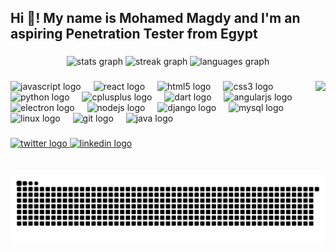 <h2 align="left">Hi 👋! My name is Mohamed Magdy and I'm an aspiring Penetration Tester from Egypt</h2>



###



<div align="center">

  <img src="https://github-readme-stats.vercel.app/api?username=cancelo13&hide_title=false&hide_rank=false&show_icons=true&include_all_commits=true&count_private=true&disable_animations=false&theme=dracula&locale=en&hide_border=false" height="150" alt="stats graph"  />

  <img src="https://streak-stats.demolab.com?user=cancelo13&locale=en&mode=daily&theme=dracula&hide_border=false&border_radius=5" height="150" alt="streak graph"  />

  <img src="https://github-readme-stats.vercel.app/api/top-langs?username=cancelo13&locale=en&hide_title=false&layout=compact&card_width=320&langs_count=5&theme=dracula&hide_border=false" height="150" alt="languages graph"  />

</div>



###



<img align="right" height="150" src="https://i.imgflip.com/65efzo.gif"  />



###



<div align="left">

  <img src="https://cdn.jsdelivr.net/gh/devicons/devicon/icons/javascript/javascript-original.svg" height="30" alt="javascript logo"  />

  <img width="12" />


  <img src="https://cdn.jsdelivr.net/gh/devicons/devicon/icons/react/react-original.svg" height="30" alt="react logo"  />


  <img width="12" />

  <img src="https://cdn.jsdelivr.net/gh/devicons/devicon/icons/html5/html5-original.svg" height="30" alt="html5 logo"  />

  <img width="12" />

  <img src="https://cdn.jsdelivr.net/gh/devicons/devicon/icons/css3/css3-original.svg" height="30" alt="css3 logo"  />

  <img width="12" />

  <img src="https://cdn.jsdelivr.net/gh/devicons/devicon/icons/python/python-original.svg" height="30" alt="python logo"  />

  <img width="12" />

  <img src="https://cdn.jsdelivr.net/gh/devicons/devicon/icons/cplusplus/cplusplus-original.svg" height="30" alt="cplusplus logo"  />

  <img width="12" />

  <img src="https://cdn.jsdelivr.net/gh/devicons/devicon/icons/dart/dart-original.svg" height="30" alt="dart logo"  />

  <img width="12" />


  <img src="https://cdn.jsdelivr.net/gh/devicons/devicon/icons/angularjs/angularjs-original.svg" height="30" alt="angularjs logo"  />


  <img width="12" />


  <img src="https://cdn.jsdelivr.net/gh/devicons/devicon/icons/electron/electron-original.svg" height="30" alt="electron logo"  />


  <img width="12" />


  <img src="https://cdn.jsdelivr.net/gh/devicons/devicon/icons/nodejs/nodejs-original.svg" height="30" alt="nodejs logo"  />


  <img width="12" />

  <img src="https://cdn.jsdelivr.net/gh/devicons/devicon/icons/django/django-plain.svg" height="30" alt="django logo"  />

  <img width="12" />

  <img src="https://cdn.jsdelivr.net/gh/devicons/devicon/icons/mysql/mysql-original.svg" height="30" alt="mysql logo"  />

  <img width="12" />

  <img src="https://cdn.jsdelivr.net/gh/devicons/devicon/icons/linux/linux-original.svg" height="30" alt="linux logo"  />

  <img width="12" />

  <img src="https://cdn.jsdelivr.net/gh/devicons/devicon/icons/git/git-original.svg" height="30" alt="git logo"  />

  <img width="12" />

  <img src="https://cdn.jsdelivr.net/gh/devicons/devicon/icons/java/java-original.svg" height="30" alt="java logo"  />

</div>



###



<div align="left">

  <a href="https://x.com/Moh4medMagdy" target="_blank">

  <img src="https://img.shields.io/static/v1?message=Twitter&logo=twitter&label=&color=1DA1F2&logoColor=white&labelColor=&style=for-the-badge" height="35" alt="twitter logo"  />

  </a>

  <a href="https://www.linkedin.com/in/mohamed-magdy-022a32304/" target="_blank">

  <img src="https://img.shields.io/static/v1?message=LinkedIn&logo=linkedin&label=&color=0077B5&logoColor=white&labelColor=&style=for-the-badge" height="35" alt="linkedin logo"  />

  </a>

</div>



###



<br clear="both">



<img src="https://raw.githubusercontent.com/cancelo13/cancelo13/output/snake.svg" alt="Snake animation" />



###
